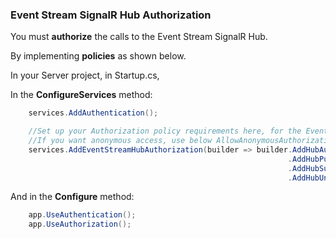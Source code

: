 ### Event Stream SignalR Hub Authorization

You must **authorize** the calls to the Event Stream SignalR Hub.

By implementing **policies** as shown below.

In your Server project, in Startup.cs,

In the **ConfigureServices** method:

```C#
    services.AddAuthentication();

    //Set up your Authorization policy requirements here, for the Event Stream SignalR Hub
    //If you want anonymous access, use below AllowAnonymousAuthorizationRequirement
    services.AddEventStreamHubAuthorization(builder => builder.AddHubAuthorizationPolicy(new AllowAnonymousAuthorizationRequirement())
                                                              .AddHubPublishAuthorizationPolicy(new AllowAnonymousAuthorizationRequirement())
                                                              .AddHubSubscribeAuthorizationPolicy(new AllowAnonymousAuthorizationRequirement())
                                                              .AddHubUnsubscribeAuthorizationPolicy(new AllowAnonymousAuthorizationRequirement()));
```

And in the **Configure** method:

```C#
    app.UseAuthentication();
    app.UseAuthorization();
```